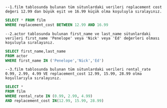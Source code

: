 `--1.film tablosunda bulunan tüm sütunlardaki verileri replacement cost değeri 12.99 dan büyük eşit ve 16.99 küçük olma koşuluyla sıralayınız.`

```SQL
SELECT * FROM film
WHERE replacement_cost BETWEEN 12.99 AND 16.99
```
`--2.actor tablosunda bulunan first_name ve last_name sütunlardaki verileri first_name 'Penelope' veya 'Nick' veya 'Ed' değerleri olması koşuluyla sıralayınız. `
```SQL
SELECT first_name,last_name 
FROM actor
WHERE first_name IN ('Penelope','Nick','Ed')
```
`--3.film tablosunda bulunan tüm sütunlardaki verileri rental_rate 0.99, 2.99, 4.99 VE replacement_cost 12.99, 15.99, 28.99 olma koşullarıyla sıralayınız. `
```SQL
SELECT *
FROM film 
WHERE rental_rate IN (0.99, 2.99, 4.99) 
AND replacement_cost IN(12.99, 15.99, 28.99)

```
